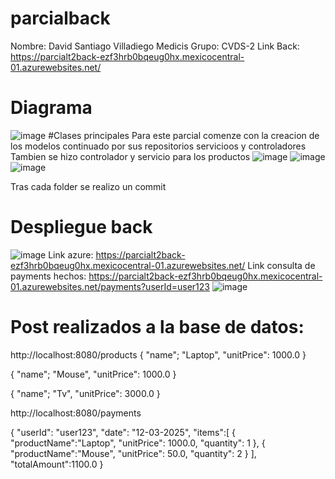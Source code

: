 # parcialback
Nombre: David Santiago Villadiego Medicis
Grupo: CVDS-2
Link Back: https://parcialt2back-ezf3hrb0bqeug0hx.mexicocentral-01.azurewebsites.net/
# Diagrama
![image](https://github.com/user-attachments/assets/78f5c59b-c15e-469b-8368-708fe61fdc6c)
#Clases principales
Para este parcial comenze con la creacion de los modelos continuado por sus repositorios servicioos y controladores
Tambien se hizo controlador y servicio para los productos
![image](https://github.com/user-attachments/assets/01b289e3-6c5e-448f-acbf-16d65a5c9379)
![image](https://github.com/user-attachments/assets/645bb0cc-08b6-4c60-9eac-7707de64f5ed)
![image](https://github.com/user-attachments/assets/7a15d454-0c08-4ea6-992a-c0d703cd6698)

Tras cada folder se realizo un commit
# Despliegue back
![image](https://github.com/user-attachments/assets/fd3ffb9b-bbdc-418c-8465-ee97ef0431e7)
Link azure: https://parcialt2back-ezf3hrb0bqeug0hx.mexicocentral-01.azurewebsites.net/
Link consulta de payments hechos: https://parcialt2back-ezf3hrb0bqeug0hx.mexicocentral-01.azurewebsites.net/payments?userId=user123
![image](https://github.com/user-attachments/assets/290ba9f4-21ed-4f4d-bc85-407fceed7f66)

# Post realizados a la base de datos:
http://localhost:8080/products
{
"name"; "Laptop",
"unitPrice": 1000.0
}

{
"name"; "Mouse",
"unitPrice": 1000.0
}

{
"name"; "Tv",
"unitPrice": 3000.0
}

http://localhost:8080/payments

{
"userId": "user123",
"date": "12-03-2025",
"items":[
{
"productName":"Laptop",
"unitPrice": 1000.0,
"quantity": 1
},
{
"productName":"Mouse",
"unitPrice": 50.0,
"quantity": 2
}
],
"totalAmount":1100.0
}

